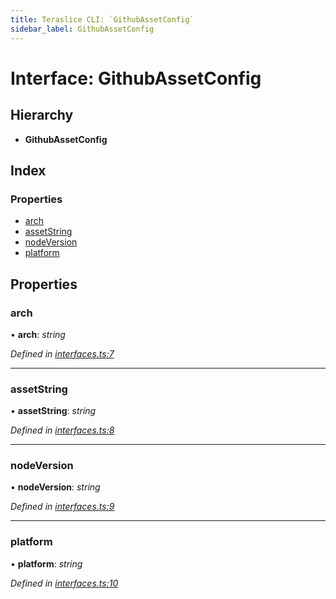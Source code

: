 ```yaml
---
title: Teraslice CLI: `GithubAssetConfig`
sidebar_label: GithubAssetConfig
---
```


# Interface: GithubAssetConfig

## Hierarchy

* **GithubAssetConfig**

## Index

### Properties

* [arch](githubassetconfig.md#arch)
* [assetString](githubassetconfig.md#assetstring)
* [nodeVersion](githubassetconfig.md#nodeversion)
* [platform](githubassetconfig.md#platform)

## Properties

###  arch

• **arch**: *string*

*Defined in [interfaces.ts:7](https://github.com/terascope/teraslice/blob/d8feecc03/packages/teraslice-cli/src/interfaces.ts#L7)*

___

###  assetString

• **assetString**: *string*

*Defined in [interfaces.ts:8](https://github.com/terascope/teraslice/blob/d8feecc03/packages/teraslice-cli/src/interfaces.ts#L8)*

___

###  nodeVersion

• **nodeVersion**: *string*

*Defined in [interfaces.ts:9](https://github.com/terascope/teraslice/blob/d8feecc03/packages/teraslice-cli/src/interfaces.ts#L9)*

___

###  platform

• **platform**: *string*

*Defined in [interfaces.ts:10](https://github.com/terascope/teraslice/blob/d8feecc03/packages/teraslice-cli/src/interfaces.ts#L10)*

